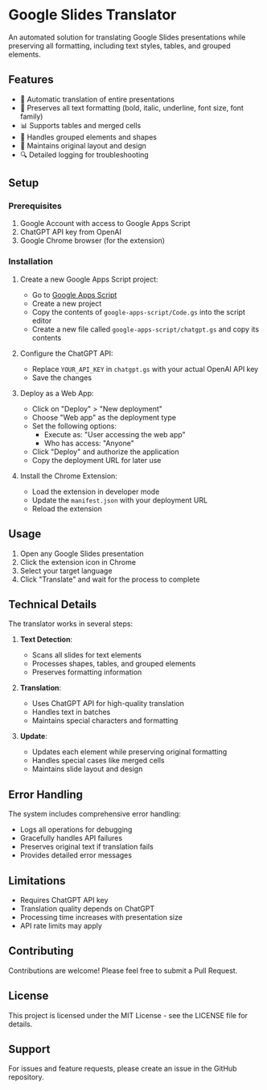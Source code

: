 # Google Slides Translator

An automated solution for translating Google Slides presentations while preserving all formatting, including text styles, tables, and grouped elements.

## Features

- 🔄 Automatic translation of entire presentations
- 💅 Preserves all text formatting (bold, italic, underline, font size, font family)
- 📊 Supports tables and merged cells
- 🎨 Handles grouped elements and shapes
- 🎯 Maintains original layout and design
- 🔍 Detailed logging for troubleshooting

## Setup

### Prerequisites

1. Google Account with access to Google Apps Script
2. ChatGPT API key from OpenAI
3. Google Chrome browser (for the extension)

### Installation

1. Create a new Google Apps Script project:
   - Go to [Google Apps Script](https://script.google.com/)
   - Create a new project
   - Copy the contents of `google-apps-script/Code.gs` into the script editor
   - Create a new file called `google-apps-script/chatgpt.gs` and copy its contents

2. Configure the ChatGPT API:
   - Replace `YOUR_API_KEY` in `chatgpt.gs` with your actual OpenAI API key
   - Save the changes

3. Deploy as a Web App:
   - Click on "Deploy" > "New deployment"
   - Choose "Web app" as the deployment type
   - Set the following options:
     - Execute as: "User accessing the web app"
     - Who has access: "Anyone"
   - Click "Deploy" and authorize the application
   - Copy the deployment URL for later use

4. Install the Chrome Extension:
   - Load the extension in developer mode
   - Update the `manifest.json` with your deployment URL
   - Reload the extension

## Usage

1. Open any Google Slides presentation
2. Click the extension icon in Chrome
3. Select your target language
4. Click "Translate" and wait for the process to complete

## Technical Details

The translator works in several steps:

1. **Text Detection**:
   - Scans all slides for text elements
   - Processes shapes, tables, and grouped elements
   - Preserves formatting information

2. **Translation**:
   - Uses ChatGPT API for high-quality translation
   - Handles text in batches
   - Maintains special characters and formatting

3. **Update**:
   - Updates each element while preserving original formatting
   - Handles special cases like merged cells
   - Maintains slide layout and design

## Error Handling

The system includes comprehensive error handling:
- Logs all operations for debugging
- Gracefully handles API failures
- Preserves original text if translation fails
- Provides detailed error messages

## Limitations

- Requires ChatGPT API key
- Translation quality depends on ChatGPT
- Processing time increases with presentation size
- API rate limits may apply

## Contributing

Contributions are welcome! Please feel free to submit a Pull Request.

## License

This project is licensed under the MIT License - see the LICENSE file for details.

## Support

For issues and feature requests, please create an issue in the GitHub repository. 